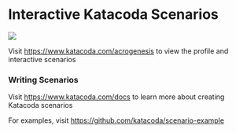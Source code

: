 # Interactive Katacoda Scenarios

[![](http://shields.katacoda.com/katacoda/acrogenesis/count.svg)](https://www.katacoda.com/acrogenesis "Get your profile on Katacoda.com")

Visit https://www.katacoda.com/acrogenesis to view the profile and interactive scenarios

### Writing Scenarios
Visit https://www.katacoda.com/docs to learn more about creating Katacoda scenarios

For examples, visit https://github.com/katacoda/scenario-example
